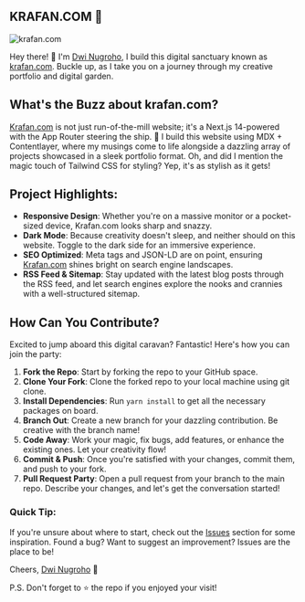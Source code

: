 ## KRAFAN.COM 🚀

![krafan.com](https://krafan.com/images/og.png)

Hey there! 👋 I'm [Dwi Nugroho](https://github.com/DwiNugroho), I build this digital sanctuary known as [krafan.com](https://krafan.com). Buckle up, as I take you on a journey through my creative portfolio and digital garden.

## What's the Buzz about krafan.com?

[Krafan.com](https://krafan.com) is not just run-of-the-mill website; it's a Next.js 14-powered with the App Router steering the ship. 🚢 I build this website using MDX + Contentlayer, where my musings come to life alongside a dazzling array of projects showcased in a sleek portfolio format. Oh, and did I mention the magic touch of Tailwind CSS for styling? Yep, it's as stylish as it gets!

## Project Highlights:

- **Responsive Design**: Whether you're on a massive monitor or a pocket-sized device, Krafan.com looks sharp and snazzy.
- **Dark Mode**: Because creativity doesn't sleep, and neither should on this website. Toggle to the dark side for an immersive experience.
- **SEO Optimized**: Meta tags and JSON-LD are on point, ensuring [Krafan.com](https://krafan.com) shines bright on search engine landscapes.
- **RSS Feed & Sitemap**: Stay updated with the latest blog posts through the RSS feed, and let search engines explore the nooks and crannies with a well-structured sitemap.

## How Can You Contribute?

Excited to jump aboard this digital caravan? Fantastic! Here's how you can join the party:

1. **Fork the Repo**: Start by forking the repo to your GitHub space.
2. **Clone Your Fork**: Clone the forked repo to your local machine using git clone.
3. **Install Dependencies**: Run `yarn install` to get all the necessary packages on board.
4. **Branch Out**: Create a new branch for your dazzling contribution. Be creative with the branch name!
5. **Code Away**: Work your magic, fix bugs, add features, or enhance the existing ones. Let your creativity flow!
6. **Commit & Push**: Once you're satisfied with your changes, commit them, and push to your fork.
7. **Pull Request Party**: Open a pull request from your branch to the main repo. Describe your changes, and let's get the conversation started!

### Quick Tip:

If you're unsure about where to start, check out the [Issues](https://github.com/DwiNugroho/krafan.com/issues) section for some inspiration. Found a bug? Want to suggest an improvement? Issues are the place to be!

Cheers,
[Dwi Nugroho](https://github.com/DwiNugroho) 🚀

P.S. Don't forget to ⭐️ the repo if you enjoyed your visit!
